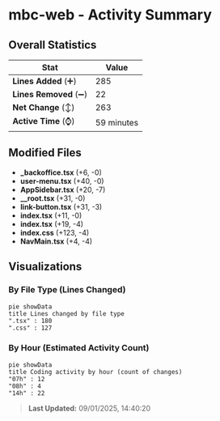 # mbc-web - Activity Summary 

## Overall Statistics

| Stat                   | Value                                                             |
| ---------------------- | ----------------------------------------------------------------- |
| **Lines Added** (➕)   | 285                                          |
| **Lines Removed** (➖) | 22                                        |
| **Net Change** (↕)    | 263                |
| **Active Time** (⌚)   | 59 minutes |


## Modified Files
- **_backoffice.tsx** (+6, -0)
- **user-menu.tsx** (+40, -0)
- **AppSidebar.tsx** (+20, -7)
- **__root.tsx** (+31, -0)
- **link-button.tsx** (+31, -3)
- **index.tsx** (+11, -0)
- **index.tsx** (+19, -4)
- **index.css** (+123, -4)
- **NavMain.tsx** (+4, -4)

## Visualizations

### By File Type (Lines Changed)

```mermaid
pie showData
title Lines changed by file type
".tsx" : 180
".css" : 127
```

### By Hour (Estimated Activity Count)

```mermaid
pie showData
title Coding activity by hour (count of changes)
"07h" : 12
"08h" : 4
"14h" : 22
```


> **Last Updated:** 09/01/2025, 14:40:20